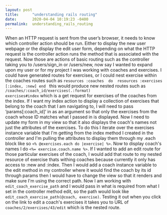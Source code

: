 ```yaml
---
layout: post
title:      "understanding rails routing"
date:       2020-04-04 10:19:23 -0400
permalink:  understanding_rails_routing
---
```



When an HTTP request is sent from the user’s browser, it needs to know which controller action should be run. Either to display the new user webpage or the display the edit user form, depending on what the HTTP request is the controller action runs the method that is associated with the request. Now those are actions of basic routing such as the controller taking you to /users/sign_in or /users/new, now say I wanted to expand upon my user or for my project I was working with coaches and exercises. I could have generated routes for exercises, or I could nest exercise within the coaches routes such as `resources :coaches  do 
          resources :exercises [:index, :new]
end `
this would produce new nested routes such as ` /coaches/:coach_id/exercises(.:format)                                                   exercises#index`
which is a get request for exercises of the coaches from the index. If I want my index action to display a collection of exercises that belong to the coach that I am navigating to, I will need to pass ‘params[:coach_id]’ in as an argument so that only the exercises from the coach whose ID matches what I passed in is displayed. Now I need to update my form in my view so that it also displays the coach's names not just the attributes of the exercises. To do this I iterate over the exercises instance variable that I'm getting from the index method I created in the controller and I'm pulling the attributes to display them through my .each block like so `<% @exercises.each do |exercise| %>`. Now to display coach's names I do `<%= exercise.coach.name %>`.  If I wanted to add an edit route for those particular exercises of the coach, I would add that route to my nested resource of exercise thats withing coaches because currently it only has access to :new and :index. Then I would add a coach instance variable to the edit method in my controller where it would find the coach by its id through params then I would have to change the view so that it renders and make sure I'm using the correct path. Now I am working with `edit_coach_exercise_path` and I would pass in what is required from what I set in the controller method edit, so the path would look like `edit_coach_exercise_path(@coach, exercise)`. Testing it out when you click on the link to edit a coach's exercises it takes you to URL of `coaches/2/exercises/43/edit` which is the nested route. 
